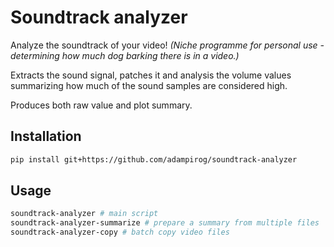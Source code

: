 # Soundtrack analyzer

Analyze the soundtrack of your video! 
*(Niche programme for personal use - determining how much dog barking there is in a video.)*

Extracts the sound signal, patches it and analysis the volume values summarizing how much of the sound samples are considered high.

Produces both raw value and plot summary.


## Installation
```bash
pip install git+https://github.com/adampirog/soundtrack-analyzer
```

## Usage

```bash
soundtrack-analyzer # main script
soundtrack-analyzer-summarize # prepare a summary from multiple files
soundtrack-analyzer-copy # batch copy video files
```
